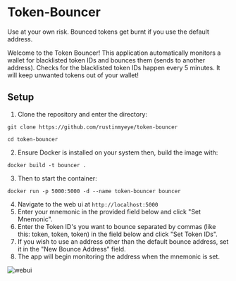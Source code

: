 # Token-Bouncer

Use at your own risk. Bounced tokens get burnt if you use the default address.

Welcome to the Token Bouncer! This application automatically monitors a wallet for blacklisted token IDs and bounces them (sends to another address). Checks for the blacklisted token IDs happen every 5 minutes. It will keep unwanted tokens out of your wallet!
## Setup
1. Clone the repository and enter the directory:

```
git clone https://github.com/rustinmyeye/token-bouncer
```

```
cd token-bouncer
```
   
2. Ensure Docker is installed on your system then, build the image with:
   

```
docker build -t bouncer .
``` 

3. Then to start the container:

```
docker run -p 5000:5000 -d --name token-bouncer bouncer
```
4. Navigate to the web ui at `http://localhost:5000`
5. Enter your mnemonic in the provided field below and click "Set Mnemonic".
6. Enter the Token ID's you want to bounce separated by commas (like this: token, token, token) in the field below and click "Set Token IDs".
7. If you wish to use an address other than the default bounce address, set it in the "New Bounce Address" field.
8. The app will begin monitoring the address when the mnemonic is set.

![webui](https://github.com/rustinmyeye/token-bouncer/blob/main/Screenshot%202024-05-12%20at%2023-16-03%20Token%20Bouncer.png?raw=true)
